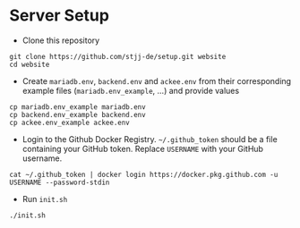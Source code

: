 # Server Setup

- Clone this repository
```shell script
git clone https://github.com/stjj-de/setup.git website
cd website
```

- Create `mariadb.env`, `backend.env` and `ackee.env` from their corresponding
example files (`mariadb.env_example`, ...) and provide values
```shell script
cp mariadb.env_example mariadb.env
cp backend.env_example backend.env
cp ackee.env_example ackee.env
```

- Login to the Github Docker Registry.
`~/.github_token` should be a file containing your GitHub token.
Replace `USERNAME` with your GitHub username.
```
cat ~/.github_token | docker login https://docker.pkg.github.com -u USERNAME --password-stdin
```

- Run `init.sh`
```shell script
./init.sh
```
